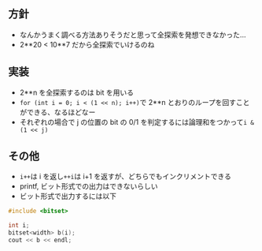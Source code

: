 ## 方針

- なんかうまく調べる方法ありそうだと思って全探索を発想できなかった...
- 2\*\*20 < 10\*\*7 だから全探索でいけるのね

## 実装

- 2\*\*n を全探索するのは bit を用いる
- `for (int i = 0; i < (1 << n); i++)`で 2\*\*n とおりのループを回すことができる、なるほどなー
- それぞれの場合で j の位置の bit の 0/1 を判定するには論理和をつかって`i & (1 << j)`

## その他

- `i++`は i を返し`++i`は i+1 を返すが、どちらでもインクリメントできる
- printf, ビット形式での出力はできないらしい
- ビット形式で出力するには以下

```cpp
#include <bitset>

int i;
bitset<width> b(i);
cout << b << endl;
```
